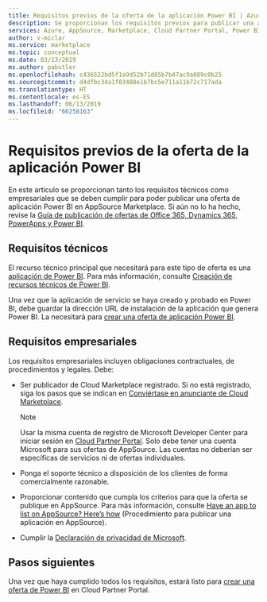 ```yaml
---
title: Requisitos previos de la oferta de la aplicación Power BI | Azure Marketplace
description: Se proporcionan los requisitos previos para publicar una aplicación Power BI en AppSource.
services: Azure, AppSource, Marketplace, Cloud Partner Portal, Power BI
author: v-miclar
ms.service: marketplace
ms.topic: conceptual
ms.date: 03/13/2019
ms.author: pabutler
ms.openlocfilehash: c436522bd5f1a9d52b71d85b7b47ac9a089c0b25
ms.sourcegitcommit: d4dfbc34a1f03488e1b7bc5e711a11b72c717ada
ms.translationtype: HT
ms.contentlocale: es-ES
ms.lasthandoff: 06/13/2019
ms.locfileid: "66258163"
---
```

# <a name="power-bi-app-offer-prerequisites"></a>Requisitos previos de la oferta de la aplicación Power BI

En este artículo se proporcionan tanto los requisitos técnicos como empresariales que se deben cumplir para poder publicar una oferta de aplicación Power BI en AppSource Marketplace.  Si aún no lo ha hecho, revise la [Guía de publicación de ofertas de Office 365, Dynamics 365, PowerApps y Power BI](../../appsource-offer-publishing-guide.md).


## <a name="technical-requirements"></a>Requisitos técnicos

El recurso técnico principal que necesitará para este tipo de oferta es una [aplicación de Power BI](https://go.microsoft.com/fwlink/?linkid=2028636). Para más información, consulte [Creación de recursos técnicos de Power BI](./cpp-create-technical-assets.md).

Una vez que la aplicación de servicio se haya creado y probado en Power BI, debe guardar la dirección URL de instalación de la aplicación que genera Power BI. La necesitará para [crear una oferta de aplicación Power BI](./cpp-create-offer.md).

## <a name="business-requirements"></a>Requisitos empresariales

Los requisitos empresariales incluyen obligaciones contractuales, de procedimientos y legales.  Debe:

- Ser publicador de Cloud Marketplace registrado. Si no está registrado, siga los pasos que se indican en [Conviértase en anunciante de Cloud Marketplace](https://docs.microsoft.com/azure/marketplace/become-publisher).

    > [!NOTE] 
    > Usar la misma cuenta de registro de Microsoft Developer Center para iniciar sesión en [Cloud Partner Portal](https://cloudpartner.azure.com). Solo debe tener una cuenta Microsoft para sus ofertas de AppSource. Las cuentas no deberían ser específicas de servicios ni de ofertas individuales.
 
- Ponga el soporte técnico a disposición de los clientes de forma comercialmente razonable.
- Proporcionar contenido que cumpla los criterios para que la oferta se publique en AppSource. Para más información, consulte [Have an app to list on AppSource? Here’s how](https://appsource.microsoft.com/blogs/have-an-app-to-list-on-appsource-here-s-how) (Procedimiento para publicar una aplicación en AppSource).
- Cumplir la [Declaración de privacidad de Microsoft](https://privacy.microsoft.com/privacystatement).


## <a name="next-steps"></a>Pasos siguientes

Una vez que haya cumplido todos los requisitos, estará listo para [crear una oferta de Power BI](./cpp-create-offer.md) en Cloud Partner Portal.
